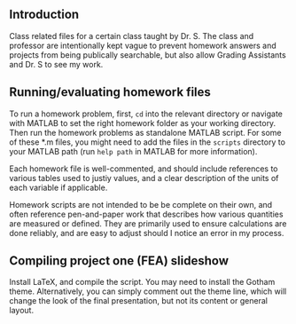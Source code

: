 ## Introduction

Class related files for a certain class taught by Dr. S. The class and professor are intentionally kept vague to prevent homework answers and projects from being publically searchable, but also allow Grading Assistants and Dr. S to see my work.

## Running/evaluating homework files

To run a homework problem, first, `cd` into the relevant directory or navigate with MATLAB to set the right homework folder as your working directory. Then run the homework problems as standalone MATLAB script. For some of these \*.m files, you might need to add the files in the `scripts` directory to your MATLAB path (run `help path` in MATLAB for more information).

Each homework file is well-commented, and should include references to various tables used to justiy values, and a clear description of the units of each variable if applicable.

Homework scripts are not intended to be be complete on their own, and often reference pen-and-paper work that describes how various quantities are measured or defined. They are primarily used to ensure calculations are done reliably, and are easy to adjust should I notice an error in my process.

## Compiling project one (FEA) slideshow

Install LaTeX, and compile the script. You may need to install the Gotham theme. Alternatively, you can simply comment out the theme line, which will change the look of the final presentation, but not its content or general layout.
